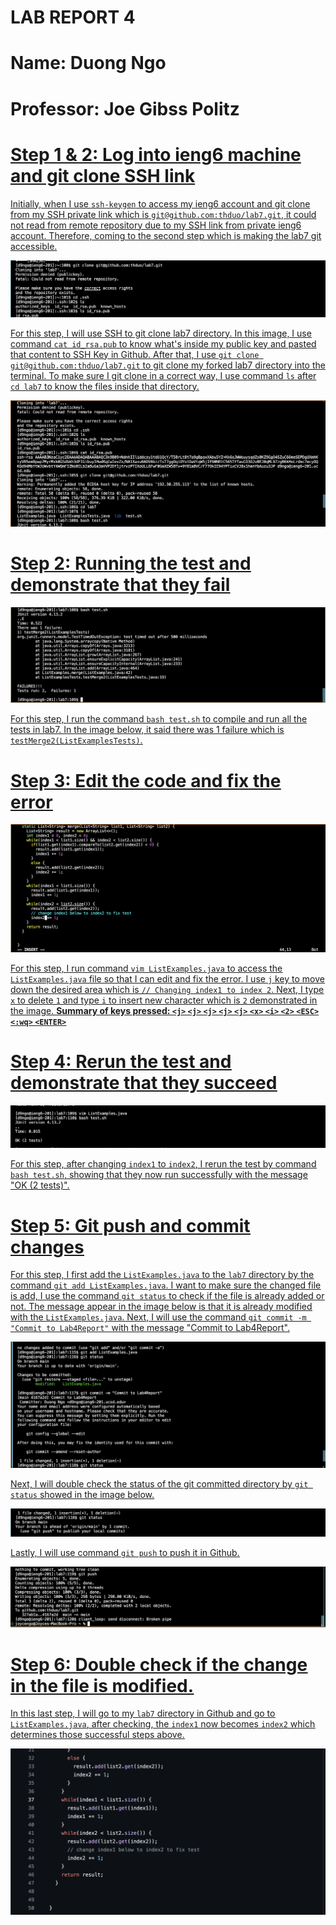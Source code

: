 # LAB REPORT 4
# Name: Duong Ngo
# Professor: Joe Gibss Politz

# <u> Step 1 & 2: Log into ieng6 machine and git clone SSH link
Initially, when I use `ssh-keygen` to access my ieng6 account and git clone from my SSH private link which is `git@github.com:thduo/lab7.git`, it could not read from remote repository due to my SSH link from private ieng6 account. Therefore, coming to the second step which is making the lab7 git accessible.

![Image](sshkey.png)

For this step, I will use SSH to git clone lab7 directory. In this image, I use command `cat id_rsa.pub` to know what's inside my public key and pasted that content to SSH Key in Github. After that, I use `git clone git@github.com:thduo/lab7.git` to git clone my forked lab7 directory into the terminal. To make sure I git clone in a correct way, I use command `ls` after `cd lab7` to know the files inside that directory. 

![Image](ieng6login.png)

# <u> Step 2: Running the test and demonstrate that they fail 

![Image](testfail.png)

For this step, I run the command `bash test.sh` to compile and run all the tests in lab7. In the image below, it said there was 1 failure which is `testMerge2(ListExamplesTests)`. 

# <u> Step 3: Edit the code and fix the error

![Image](fixthecode.png)

For this step, I run command `vim ListExamples.java` to access the `ListExamples.java` file so that I can edit and fix the error. I use `j` key to move down the desired area which is `// Changing index1 to index 2`. Next, I type `x` to delete `1` and type `i` to insert new character which is `2` demonstrated in the image.
**Summary of keys pressed: `<j>` `<j>` `<j>` `<j>` `<j>` `<x>` `<i>` `<2>` `<ESC>` `<:wq>` `<ENTER>`**

# <u> Step 4: Rerun the test and demonstrate that they succeed

![Image](testsucceed.png)

For this step, after changing `index1` to `index2`, I rerun the test by command `bash test.sh`, showing that they now run successfully with the message "OK (2 tests)". 

# <u> Step 5: Git push and commit changes

For this step, I first add the `ListExamples.java` to the `lab7` directory by the command `git add ListExamples.java`. I want to make sure the changed file is add, I use the command `git status` to check if the file is already added or not. The message appear in the image below is that it is already modified with the `ListExamples.java`. Next, I will use the command `git commit -m "Commit to Lab4Report"` with the message "Commit to Lab4Report".  

![Image](gitcommit.png)

Next, I will double check the status of the git committed directory by `git status` showed in the image below.

![Image](gitstatus.png)

Lastly, I will use command `git push` to push it in Github. 

![Image](gitpush.png)

# <u> Step 6: Double check if the change in the file is modified. 

In this last step, I will go to my `lab7` directory in Github and go to `ListExamples.java`, after checking, the `index1` now becomes `index2` which determines those successful steps above.

![Image](modified.png)









